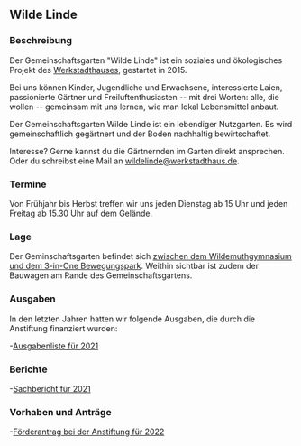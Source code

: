 ## Wilde Linde

### Beschreibung

Der Gemeinschaftsgarten "Wilde Linde" ist ein soziales und ökologisches Projekt des [Werkstadthauses](https://www.werkstadthaus.de/), gestartet in 2015.

Bei uns können Kinder, Jugendliche und Erwachsene, interessierte Laien, passionierte Gärtner und Freiluftenthusiasten -- mit drei Worten: alle, die wollen -- gemeinsam mit uns lernen, wie man lokal Lebensmittel anbaut.

Der Gemeinschaftsgarten Wilde Linde ist ein lebendiger Nutzgarten. Es wird gemeinschaftlich gegärtnert und der Boden nachhaltig bewirtschaftet.

Interesse? Gerne kannst du die Gärtnernden im Garten direkt ansprechen. Oder du schreibst eine Mail an [wildelinde@werkstadthaus.de](wildelinde@werkstadthaus.de).

### Termine

Von Frühjahr bis Herbst treffen wir uns jeden Dienstag ab 15 Uhr und jeden Freitag ab 15.30 Uhr auf dem Gelände.

### Lage

Der Geminschaftsgarten befindet sich [zwischen dem Wildemuthgymnasium und dem 3-in-One Bewegungspark](https://www.google.de/maps/@48.5154661,9.0471768,212m/data=!3m1!1e3). Weithin sichtbar ist zudem der Bauwagen am Rande des Gemeinschaftsgartens.

### Ausgaben

In den letzten Jahren hatten wir folgende Ausgaben, die durch die Anstiftung finanziert wurden:

-[Ausgabenliste für 2021](Ausgaben/Ausgaben_wiLi_2021_public.pdf)

### Berichte

-[Sachbericht für 2021](Berichte/Sachbericht_2021_public.pdf)

### Vorhaben und Anträge

-[Förderantrag bei der Anstiftung für 2022](Anträge/antrag_2022_public.pdf)

